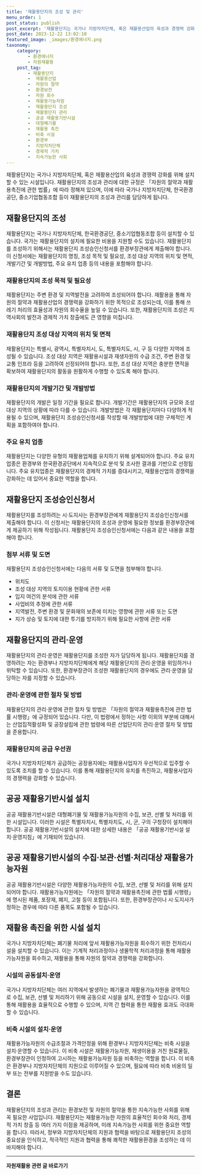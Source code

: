 ```yaml
---
title: '재활용단지의 조성 및 관리'
menu_order: 1
post_status: publish
post_excerpt: '재활용단지는 국가나 지방자치단체, 혹은 재활용산업의 육성과 경쟁력 강화를 위해 설치할 수 있는 시설입니다. 재활용단지의 조성과 관리에 대한 규정은  자원의 절약과 재활용촉진에 관한 법률 에 따라 정해져 있으며, 이에 따라 국가나 지방자치단체, 한국환경공단, 중소기업협동조합 등이 재활용단지의 조성과 관리를 담당하게 됩니다.'
post_date: 2023-12-22 13:02:10
featured_image: _images/환경에너지.png
taxonomy:
    category:
        - 환경에너지
        - 자원재활용
    post_tag:
        - 재활용단지
        -  재활용산업
        -  자원의 절약
        -  환경보전
        -  자원 회수
        -  재활용가능자원
        -  재활용단지 조성
        -  재활용단지 관리
        -  공공 재활용기반시설
        -  대형폐기물
        -  재활용 촉진
        -  비축 시설
        -  환경부
        -  지방자치단체
        -  경제적 가치
        -  지속가능한 사회
---
```



재활용단지는 국가나 지방자치단체, 혹은 재활용산업의 육성과 경쟁력 강화를 위해 설치할 수 있는 시설입니다. 재활용단지의 조성과 관리에 대한 규정은 「자원의 절약과 재활용촉진에 관한 법률」에 따라 정해져 있으며, 이에 따라 국가나 지방자치단체, 한국환경공단, 중소기업협동조합 등이 재활용단지의 조성과 관리를 담당하게 됩니다.

## 재활용단지의 조성

재활용단지는 국가나 지방자치단체, 한국환경공단, 중소기업협동조합 등이 설치할 수 있습니다. 국가는 재활용단지의 설치에 필요한 비용을 지원할 수도 있습니다. 재활용단지를 조성하기 위해서는 재활용단지 조성승인신청서를 환경부장관에게 제출해야 합니다. 이 신청서에는 재활용단지의 명칭, 조성 목적 및 필요성, 조성 대상 지역의 위치 및 면적, 개발기간 및 개발방법, 주요 유치 업종 등의 내용을 포함해야 합니다.

### 재활용단지의 조성 목적 및 필요성

재활용단지는 주변 환경 및 지역발전을 고려하여 조성되어야 합니다. 재활용을 통해 자원의 절약과 재활용산업의 경쟁력을 강화하기 위한 목적으로 조성되는데, 이를 통해 쓰레기 처리의 효율성과 자원의 회수율을 높일 수 있습니다. 또한, 재활용단지의 조성은 지역사회의 발전과 경제적 가치 창출에도 큰 영향을 미칩니다.

### 재활용단지 조성 대상 지역의 위치 및 면적

재활용단지는 특별시, 광역시, 특별자치시, 도, 특별자치도, 시, 구 등 다양한 지역에 조성될 수 있습니다. 조성 대상 지역은 재활용시설과 재생자원의 수급 조건, 주변 환경 및 교통 인프라 등을 고려하여 선정되어야 합니다. 또한, 조성 대상 지역은 충분한 면적을 확보하여 재활용단지의 활동을 원활하게 수행할 수 있도록 해야 합니다.

### 재활용단지의 개발기간 및 개발방법

재활용단지의 개발은 일정 기간을 필요로 합니다. 개발기간은 재활용단지의 규모와 조성 대상 지역의 상황에 따라 다를 수 있습니다. 개발방법은 각 재활용단지마다 다양하게 적용될 수 있으며, 재활용단지 조성승인신청서를 작성할 때 개발방법에 대한 구체적인 계획을 포함하여야 합니다.

### 주요 유치 업종

재활용단지는 다양한 유형의 재활용업체를 유치하기 위해 설계되어야 합니다. 주요 유치업종은 환경부와 한국환경공단에서 지속적으로 분석 및 조사한 결과를 기반으로 선정됩니다. 주요 유치업종은 재활용단지의 경제적 가치를 증대시키고, 재활용산업의 경쟁력을 강화하는 데 있어서 중요한 역할을 합니다.

## 재활용단지 조성승인신청서

재활용단지를 조성하려는 시·도지사는 환경부장관에게 재활용단지 조성승인신청서를 제출해야 합니다. 이 신청서는 재활용단지의 조성과 운영에 필요한 정보를 환경부장관에게 제공하기 위해 작성됩니다. 재활용단지 조성승인신청서에는 다음과 같은 내용을 포함해야 합니다.

### 첨부 서류 및 도면

재활용단지 조성승인신청서에는 다음의 서류 및 도면을 첨부해야 합니다.

- 위치도
- 조성 대상 지역의 토지이용 현황에 관한 서류
- 입지 여건의 분석에 관한 서류
- 사업비의 추정에 관한 서류
- 지역발전, 주변 환경 및 문화재의 보존에 미치는 영향에 관한 서류 또는 도면
- 지가 상승 및 토지에 대한 투기를 방지하기 위해 필요한 사항에 관한 서류

## 재활용단지의 관리·운영

재활용단지의 관리·운영은 재활용단지를 조성한 자가 담당하게 됩니다. 재활용단지를 경영하려는 자는 환경부나 지방자치단체에게 해당 재활용단지의 관리·운영을 위임하거나 위탁할 수 있습니다. 또한, 환경부장관이 조성한 재활용단지의 경우에도 관리·운영을 담당하는 자를 지정할 수 있습니다.

### 관리·운영에 관한 절차 및 방법

재활용단지의 관리·운영에 관한 절차 및 방법은 「자원의 절약과 재활용촉진에 관한 법률 시행령」에 규정되어 있습니다. 다만, 이 법령에서 정하는 사항 이외의 부분에 대해서는 산업집적활성화 및 공장설립에 관한 법령에 따른 산업단지의 관리·운영 절차 및 방법을 준용합니다.

### 재활용단지의 공급 우선권

국가나 지방자치단체가 공급하는 공장용지에는 재활용사업자가 우선적으로 입주할 수 있도록 조치를 할 수 있습니다. 이를 통해 재활용단지의 유치를 촉진하고, 재활용사업자의 경쟁력을 강화할 수 있습니다.

## 공공 재활용기반시설 설치

공공 재활용기반시설은 대형폐기물 및 재활용가능자원의 수집, 보관, 선별 및 처리를 위한 시설입니다. 이러한 시설은 특별자치시, 특별자치도, 시, 군, 구의 구청장이 설치해야 합니다. 공공 재활용기반시설의 설치에 대한 상세한 내용은 「공공 재활용기반시설 설치·운영지침」에 기재되어 있습니다.

## 공공 재활용기반시설의 수집·보관·선별·처리대상 재활용가능자원

공공 재활용기반시설은 다양한 재활용가능자원의 수집, 보관, 선별 및 처리를 위해 설치되어야 합니다. 재활용가능자원에는 「자원의 절약과 재활용촉진에 관한 법률 시행령」에 명시된 제품, 포장재, 폐지, 고철 등이 포함됩니다. 또한, 환경부장관이나 시·도지사가 정하는 경우에 따라 다른 품목도 포함될 수 있습니다.

## 재활용 촉진을 위한 시설 설치

국가나 지방자치단체는 폐기물 처리에 앞서 재활용가능자원을 회수하기 위한 전처리시설을 설치할 수 있습니다. 이는 기계적 처리과정이나 생물학적 처리과정을 통해 재활용가능자원을 회수하고, 재활용을 통해 자원의 절약과 경쟁력을 강화합니다.

### 시설의 공동설치·운영

국가나 지방자치단체는 여러 지역에서 발생하는 폐기물과 재활용가능자원을 광역적으로 수집, 보관, 선별 및 처리하기 위해 공동으로 시설을 설치, 운영할 수 있습니다. 이를 통해 재활용을 효율적으로 수행할 수 있으며, 지역 간 협력을 통한 재활용 효과도 극대화할 수 있습니다.

### 비축 시설의 설치·운영

재활용가능자원의 수급조절과 가격안정을 위해 환경부나 지방자치단체는 비축 시설을 설치·운영할 수 있습니다. 이 비축 시설은 재활용가능자원, 재생이용을 거친 원료물질, 환경부장관이 인정하여 고시하는 재활용가능자원 등을 비축하는 역할을 합니다. 이 비축은 환경부나 지방자치단체의 지원으로 이루어질 수 있으며, 필요에 따라 비축 비용의 일부 또는 전부를 지원받을 수도 있습니다.

## 결론

재활용단지의 조성과 관리는 환경보전 및 자원의 절약을 통한 지속가능한 사회를 위해 꼭 필요한 사업입니다. 재활용단지는 재활용가능한 자원의 효율적인 회수와 처리, 경제적 가치 창출 등 여러 가지 이점을 제공하며, 미래 지속가능한 사회를 위한 중요한 역할을 합니다. 따라서, 정부와 지방자치단체의 지원과 협력을 바탕으로 재활용단지 조성의 중요성을 인식하고, 적극적인 지원과 협력을 통해 쾌적한 재활용환경을 조성하는 데 이바지해야 합니다.
<!-- wp:separator -->
<hr class="wp-block-separator has-alpha-channel-opacity"/>
<!-- /wp:separator -->

<!-- wp:group {"backgroundColor":"base","layout":{"type":"constrained"}} -->
<div class="wp-block-group has-base-background-color has-background"><!-- wp:paragraph {"align":"center","fontSize":"medium"} -->
<p class="has-text-align-center has-large-font-size"><strong>자원재활용 관련 글 바로가기</strong></p>
<!-- /wp:paragraph -->


<!-- wp:latest-posts
{"categories":[{"id":36050,"count":19,"description":"","link":"https://uknowlaw.com/category/%ec%9e%90%ec%9b%90%ec%9e%ac%ed%99%9c%ec%9a%a9/","name":"자원재활용","slug":"자원재활용","taxonomy":"category","parent":0,"meta":[],"_links":{"self":[{"href":"https://uknowlaw.com/wp-json/wp/v2/categories/36050"}],"collection":[{"href":"https://uknowlaw.com/wp-json/wp/v2/categories"}],"about":[{"href":"https://uknowlaw.com/wp-json/wp/v2/taxonomies/category"}],"wp:post_type":[{"href":"https://uknowlaw.com/wp-json/wp/v2/posts?categories=36050"}],"curies":[{"name":"wp","href":"https://api.w.org/{rel}","templated":true}]}}],"postsToShow":100,"excerptLength":28,"postLayout":"grid","columns":2,"featuredImageAlign":"left","featuredImageSizeSlug":"large","fontSize":"small"} /--></div>
<!-- /wp:group -->